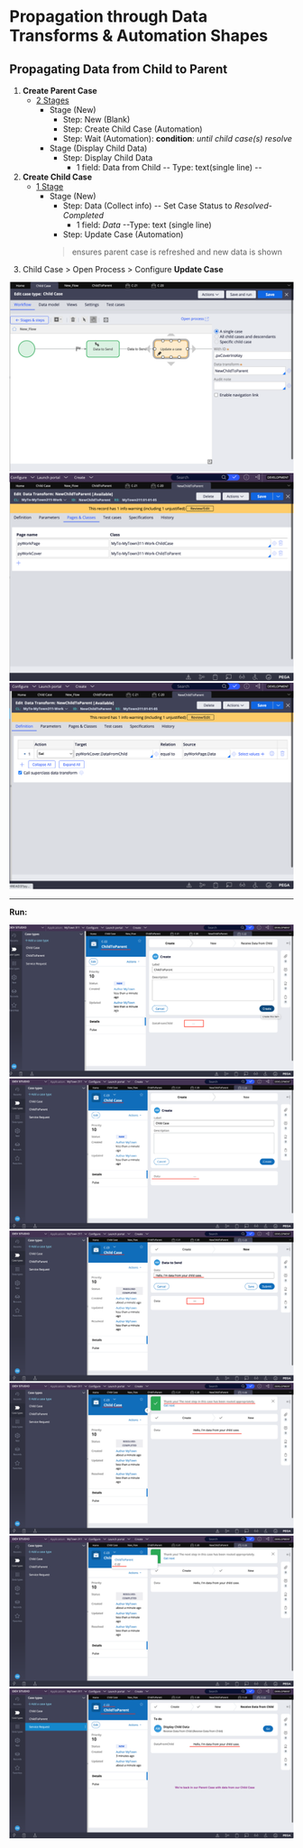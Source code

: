# Propagation through Data Transforms & Automation Shapes

## Propagating Data from Child to Parent

1. **Create Parent Case**
     - <u>2  Stages</u>
          - Stage (New)
               - Step: New (Blank)
               - Step: Create Child Case (Automation)
               - Step: Wait (Automation): **condition**: *until child case(s) resolve*
          - Stage (Display Child Data)
               - Step: Display Child Data
                    - 1 field: Data from Child -- Type: text(single line) --
2. **Create Child Case**
     - <u>1  Stage</u>
          - Stage (New)
               - Step: Data (Collect info) -- Set Case Status to *Resolved-Completed*
                    - 1 field: _Data_ --Type: text (single line)
               - Step: Update Case (Automation)
               > ensures parent case is refreshed and new data is shown
3. Child Case > Open Process > Configure **Update Case**

<img src="./images/childtoparent-updatecase.png" />
<img src="./images/childtoparent-datatransform.png" />
<img src="./images/childtoparent-referencedpages.png" />

---

**Run:**

<img src="./images/childtoparent-1.png" />
<img src="./images/childtoparent-2.png" />
<img src="./images/childtoparent-3.png" />
<img src="./images/childtoparent-4.png" />
<img src="./images/childtoparent-5.png" />
<img src="./images/childtoparent-6.png" />
